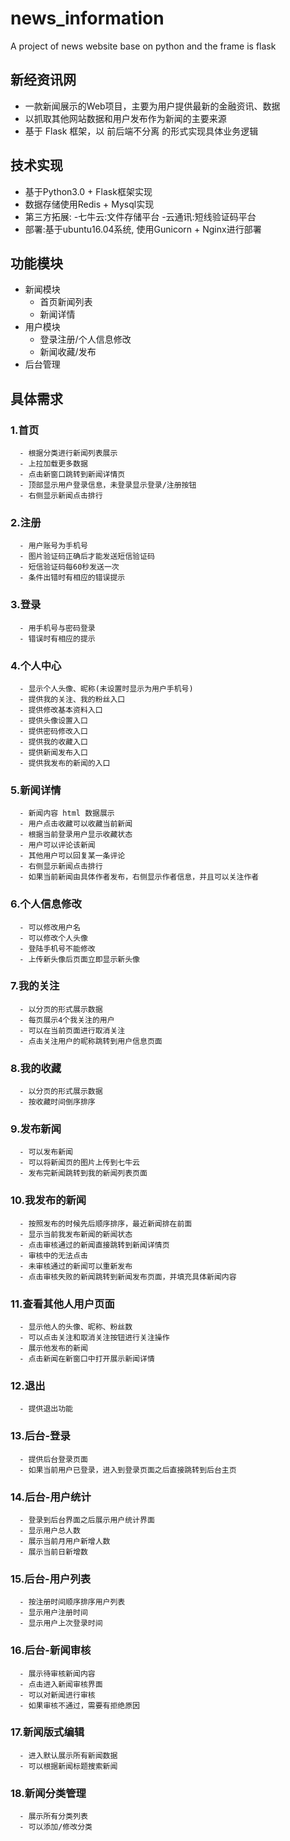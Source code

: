# news_information
A project of news website base on python and the frame is flask
## 新经资讯网
  + 一款新闻展示的Web项目，主要为用户提供最新的金融资讯、数据
  + 以抓取其他网站数据和用户发布作为新闻的主要来源
  + 基于 Flask 框架，以 前后端不分离 的形式实现具体业务逻辑
## 技术实现
  + 基于Python3.0 + Flask框架实现
  + 数据存储使用Redis + Mysql实现
  + 第三方拓展:
    -七牛云:文件存储平台
    -云通讯:短线验证码平台
  + 部署:基于ubuntu16.04系统, 使用Gunicorn + Nginx进行部署
## 功能模块
  + 新闻模块
    - 首页新闻列表
    - 新闻详情
  + 用户模块
    - 登录注册/个人信息修改
    - 新闻收藏/发布
  + 后台管理
## 具体需求
  ### 1.首页
      - 根据分类进行新闻列表展示
      - 上拉加载更多数据
      - 点击新窗口跳转到新闻详情页
      - 顶部显示用户登录信息，未登录显示登录/注册按钮
      - 右侧显示新闻点击排行
  ### 2.注册
      - 用户账号为手机号
      - 图片验证码正确后才能发送短信验证码
      - 短信验证码每60秒发送一次
      - 条件出错时有相应的错误提示
  ### 3.登录
      - 用手机号与密码登录
      - 错误时有相应的提示
  ### 4.个人中心
      - 显示个人头像、昵称(未设置时显示为用户手机号)
      - 提供我的关注、我的粉丝入口
      - 提供修改基本资料入口
      - 提供头像设置入口
      - 提供密码修改入口
      - 提供我的收藏入口
      - 提供新闻发布入口
      - 提供我发布的新闻的入口
  ### 5.新闻详情
      - 新闻内容 html 数据展示
      - 用户点击收藏可以收藏当前新闻
      - 根据当前登录用户显示收藏状态
      - 用户可以评论该新闻
      - 其他用户可以回复某一条评论
      - 右侧显示新闻点击排行
      - 如果当前新闻由具体作者发布，右侧显示作者信息，并且可以关注作者
  ### 6.个人信息修改
      - 可以修改用户名
      - 可以修改个人头像
      - 登陆手机号不能修改
      - 上传新头像后页面立即显示新头像
  ### 7.我的关注
      - 以分页的形式展示数据
      - 每页展示4个我关注的用户
      - 可以在当前页面进行取消关注
      - 点击关注用户的昵称跳转到用户信息页面
  ### 8.我的收藏
      - 以分页的形式展示数据
      - 按收藏时间倒序排序
  ### 9.发布新闻
      - 可以发布新闻
      - 可以将新闻页的图片上传到七牛云
      - 发布完新闻跳转到我的新闻列表页面
  ### 10.我发布的新闻
      - 按照发布的时候先后顺序排序，最近新闻排在前面
      - 显示当前我发布新闻的新闻状态
      - 点击审核通过的新闻直接跳转到新闻详情页
      - 审核中的无法点击
      - 未审核通过的新闻可以重新发布
      - 点击审核失败的新闻跳转到新闻发布页面，并填充具体新闻内容
  ### 11.查看其他人用户页面
      - 显示他人的头像、昵称、粉丝数
      - 可以点击关注和取消关注按钮进行关注操作
      - 展示他发布的新闻
      - 点击新闻在新窗口中打开展示新闻详情
  ### 12.退出
      - 提供退出功能
  ### 13.后台-登录
      - 提供后台登录页面
      - 如果当前用户已登录，进入到登录页面之后直接跳转到后台主页
  ### 14.后台-用户统计
      - 登录到后台界面之后展示用户统计界面
      - 显示用户总人数
      - 展示当前月用户新增人数
      - 展示当前日新增数
  ### 15.后台-用户列表
      - 按注册时间顺序排序用户列表
      - 显示用户注册时间
      - 显示用户上次登录时间
  ### 16.后台-新闻审核
      - 展示待审核新闻内容
      - 点击进入新闻审核界面
      - 可以对新闻进行审核
      - 如果审核不通过，需要有拒绝原因
  ### 17.新闻版式编辑
      - 进入默认展示所有新闻数据
      - 可以根据新闻标题搜索新闻
  ### 18.新闻分类管理
      - 展示所有分类列表
      - 可以添加/修改分类

